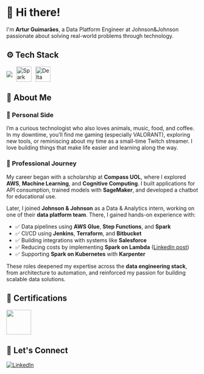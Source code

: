 # 👋 Hi there!

I'm **Artur Guimarães**, a Data Platform Engineer at Johnson&Johnson passionate about solving real-world problems through technology.

## ⚙️ Tech Stack
<div style="display: flex; align-items: center; gap: 10px;">
  <img src="https://skillicons.dev/icons?i=py,aws,bitbucket,docker,fastapi,git,jenkins,kubernetes,linux,mysql,postman,terraform&perline=14" />
  <img src="https://cdn.jsdelivr.net/gh/devicons/devicon/icons/apachespark/apachespark-original.svg" alt="Spark" width="40" height="40">
  <img src="https://spark.apache.org/images/delta-lake-logo.png" alt="Delta Lake" width="40" height="40">
</div>


## 🧠 About Me

### 🔹 Personal Side  
I’m a curious technologist who also loves animals, music, food, and coffee. In my downtime, you’ll find me gaming (especially VALORANT), exploring new tools, or reminiscing about my time as a small-time Twitch streamer. I love building things that make life easier and learning along the way.

### 🔹 Professional Journey  
My career began with a scholarship at **Compass UOL**, where I explored **AWS**, **Machine Learning**, and **Cognitive Computing**. I built applications for API consumption, trained models with **SageMaker**, and developed a chatbot for educational use.

Later, I joined **Johnson & Johnson** as a Data & Analytics intern, working on one of their **data platform team**. There, I gained hands-on experience with:

- ✅ Data pipelines using **AWS Glue**, **Step Functions**, and **Spark**
- ✅ CI/CD using **Jenkins**, **Terraform**, and **Bitbucket**
- ✅ Building integrations with systems like **Salesforce**
- ✅ Reducing costs by implementing **Spark on Lambda** ([LinkedIn post](https://www.linkedin.com/feed/update/urn:li:activity:7247672876407918593/))
- ✅ Supporting **Spark on Kubernetes** with **Karpenter**

These roles deepened my expertise across the **data engineering stack**, from architecture to automation, and reinforced my passion for building scalable data solutions.

## 📜 Certifications
<img src="https://images.credly.com/size/340x340/images/00634f82-b07f-4bbd-a6bb-53de397fc3a6/image.png" width="65" height="65">

## 🤝 Let's Connect

[![LinkedIn](https://img.shields.io/badge/LinkedIn-0077B5?style=for-the-badge&logo=linkedin&logoColor=white)](https://www.linkedin.com/in/arturguimaraes)
